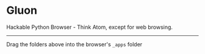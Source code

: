 # Gluon
Hackable Python Browser - Think Atom, except for web browsing.
***
Drag the folders above into the browser's `_apps` folder
